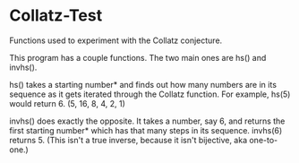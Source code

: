 # Collatz-Test
Functions used to experiment with the Collatz conjecture.

This program has a couple functions. The two main ones are hs() and invhs().

hs() takes a starting number* and finds out how many numbers are in its sequence as it gets iterated through the Collatz function. For example, hs(5) would return 6. (5, 16, 8, 4, 2, 1)

invhs() does exactly the opposite. It takes a number, say 6, and returns the first starting number* which has that many steps in its sequence. invhs(6) returns 5. (This isn't a true inverse, because it isn't bijective, aka one-to-one.)
